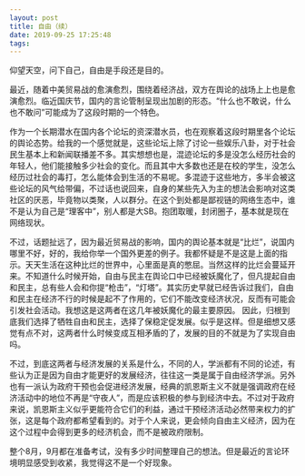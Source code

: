 ```yaml
---
layout: post
title: 自由（续）
date: 2019-09-25 17:25:48
tags:
---
```


仰望天空，问下自己，自由是手段还是目的。
<!--more-->
最近，随着中美贸易战的愈演愈烈，围绕着经济战，双方在舆论的战场上上也是愈演愈烈。临近国庆节，国内的言论管制呈现出加剧的形态。“什么也不敢说，什么也不敢问”可能成为了这段时期的一个特色。

作为一个长期潜水在国内各个论坛的资深潜水员，也在观察着这段时期里各个论坛的舆论态势。给我的一个感觉就是，这些论坛上除了讨论一些娱乐八卦，对于社会民生基本上和新闻联播差不多。其实想想也是，混迹论坛的多是没怎么经历社会的年轻人，他们能接触多少社会的变化。而且其中大多数也还是在校的学生，没怎么经历过社会的毒打，怎么能体会到生活的不易呢。多混迹于这些地方，多半会被这些论坛的风气给带偏，不过话也说回来，自身的某些先入为主的想法会影响对这类社区的厌恶，毕竟物以类聚，人以群分。在这个到处都是鄙视链的网络生态中，谁不是认为自己是“理客中”，别人都是大SB。抱团取暖，封闭圈子，基本就是现在网络现状。

不过，话题扯远了，因为最近贸易战的影响，国内的舆论基本就是“比烂”，说国内哪里不好，好的，我给你举一个国外更差的例子。我都怀疑是不是这是上面的指示。天天生活在这种比烂的世界中，心里面是真的憋屈。当然这样的比烂会蔓延开来。不知道什么时候开始，自由与民主在舆论口中已经被妖魔化了，但凡提起自由和民主，总有些人会和你提“枪击”，“灯塔”。其实历史早就已经告诉过我们，自由和民主在经济不行的时候是起不了作用的，它们不能改变经济状况，反而有可能会引发社会活动。我想这是这两者在这几年被妖魔化的最主要原因。
因此，归根到底我们选择了牺牲自由和民主，选择了保稳定促发展。似乎是这样。但是细想又感觉有点不对，这两者什么时候变成互相矛盾的了，发展的目的不就是为了实现自由吗。

不过，到底这两者与经济发展的关系是什么，不同的人，学派都有不同的论述，有些认为正是因为自由才能更好的发展经济，往往这一类是属于自由经济学派。另外也有一派认为政府干预也会促进经济发展，经典的凯恩斯主义不就是强调政府在经济活动中的地位不再是“守夜人”，而是应该积极的参与到经济中去。不过对于政府来说，凯恩斯主义似乎更能符合它们的利益，通过干预经济活动必然带来权力的扩张，这是每个政府都希望看到的。对于个人来说，更会倾向自由主义经济，因为在这个过程中会得到更多的经济机会，而不是被政府限制。

整个8月，9月都在准备考试，没有多少时间整理自己的想法。但是最近的言论环境明显感受到收紧，我觉得这不是一个好现象。
